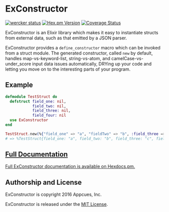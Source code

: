 # ExConstructor

[![wercker status](https://app.wercker.com/status/f2dbf92012667da4ac8511f619da4429/s/master "wercker status")](https://app.wercker.com/project/bykey/f2dbf92012667da4ac8511f619da4429)
[![Hex.pm Version](http://img.shields.io/hexpm/v/exconstructor.svg?style=flat)](https://hex.pm/packages/exconstructor)
[![Coverage Status](https://coveralls.io/repos/github/appcues/exconstructor/badge.svg?branch=master)](https://coveralls.io/github/appcues/exconstructor?branch=master)

ExConstructor is an Elixir library which makes it easy to instantiate
structs from external data, such as that emitted by a JSON parser.

ExConstructor provides a `define_constructor` macro which can be invoked
from a struct module.  The generated constructor, called `new` by default,
handles map-vs-keyword-list, string-vs-atom, and camelCase-vs-under_score
input data issues automatically, DRYing up your code and letting you
move on to the interesting parts of your program.

## Example

```elixir
defmodule TestStruct do
  defstruct field_one: nil,
            field_two: nil,
            field_three: nil,
            field_four: nil
  use ExConstructor
end

TestStruct.new(%{"field_one" => "a", "fieldTwo" => "b", :field_three => "c", :fieldFour => "d"})
# => %TestStruct{field_one: "a", field_two: "b", field_three: "c", field_four: "d"}
```

## [Full Documentation](http://hexdocs.pm/exconstructor/ExConstructor.html)

[Full ExConstructor documentation is available on
Hexdocs.pm.](http://hexdocs.pm/exconstructor/ExConstructor.html)


## Authorship and License

ExConstructor is copyright 2016 Appcues, Inc.

ExConstructor is released under the
[MIT License](https://github.com/appcues/exconstructor/blob/master/LICENSE.txt).

